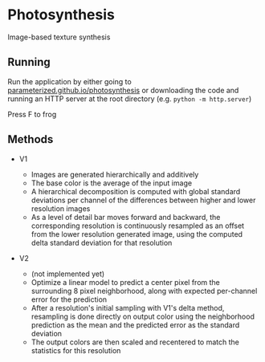 # Photosynthesis

Image-based texture synthesis

## Running

Run the application by either going to [parameterized.github.io/photosynthesis](https://parameterized.github.io/photosynthesis/) or downloading the code and running an HTTP server at the root directory (e.g. `python -m http.server`)

Press F to frog

## Methods

- V1
  - Images are generated hierarchically and additively
  - The base color is the average of the input image
  - A hierarchical decomposition is computed with global standard deviations per channel of the differences between higher and lower resolution images
  - As a level of detail bar moves forward and backward, the corresponding resolution is continuously resampled as an offset from the lower resolution generated image, using the computed delta standard deviation for that resolution

- V2
  - (not implemented yet)
  - Optimize a linear model to predict a center pixel from the surrounding 8 pixel neighborhood, along with expected per-channel error for the prediction
  - After a resolution's initial sampling with V1's delta method, resampling is done directly on output color using the neighborhood prediction as the mean and the predicted error as the standard deviation
  - The output colors are then scaled and recentered to match the statistics for this resolution
